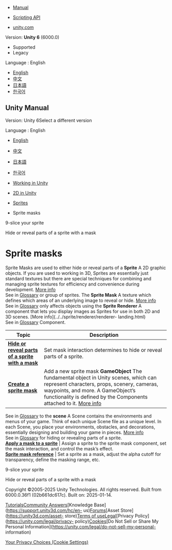 [](https://docs.unity3d.com)

  * [Manual](../Manual/index.html)
  * [Scripting API](../ScriptReference/index.html)

  * [unity.com](https://unity.com/)

Version: **Unity 6** (6000.0)

  * Supported
  * Legacy

Language : English

  * [English](/Manual/sprite/mask/mask-landing.html)
  * [中文](/cn/current/Manual/sprite/mask/mask-landing.html)
  * [日本語](/ja/current/Manual/sprite/mask/mask-landing.html)
  * [한국어](/kr/current/Manual/sprite/mask/mask-landing.html)

[](https://docs.unity3d.com)

## Unity Manual

Version: Unity 6Select a different version

Language : English

  * [English](/Manual/sprite/mask/mask-landing.html)
  * [中文](/cn/current/Manual/sprite/mask/mask-landing.html)
  * [日本語](/ja/current/Manual/sprite/mask/mask-landing.html)
  * [한국어](/kr/current/Manual/sprite/mask/mask-landing.html)

  * [Working in Unity](../../working-in-unity.html)
  * [2D in Unity](../../Unity2D.html)
  * [Sprites](../../sprite/sprite-landing.html)
  * Sprite masks

[](../../sprite/9-slice/9-slice-sprite.html)

9-slice your sprite

[](../../sprite/mask/hide-reveal-parts-sprite-mask.html)

Hide or reveal parts of a sprite with a mask

# Sprite masks

Sprite Masks are used to either hide or reveal parts of a **Sprite** A 2D
graphic objects. If you are used to working in 3D, Sprites are essentially
just standard textures but there are special techniques for combining and
managing sprite textures for efficiency and convenience during development.
[More info](../../sprite/sprite-landing.html)  
See in [Glossary](../../Glossary.html#Sprite) or group of sprites. The
**Sprite Mask** A texture which defines which areas of an underlying image to
reveal or hide. [More info](../../sprite/mask/mask-landing.html)  
See in [Glossary](../../Glossary.html#SpriteMask) only affects objects using
the **Sprite Renderer** A component that lets you display images as Sprites
for use in both 2D and 3D scenes. [More info](../../sprite/renderer/renderer-
landing.html)  
See in [Glossary](../../Glossary.html#SpriteRenderer) Component.

**Topic** | **Description**  
---|---  
[**Hide or reveal parts of a sprite with a mask**](hide-reveal-parts-sprite-mask.html) | Set mask interaction determines to hide or reveal parts of a sprite.  
[**Create a sprite mask**](create-sprite-mask.html) | Add a new sprite mask **GameObject** The fundamental object in Unity scenes, which can represent characters, props, scenery, cameras, waypoints, and more. A GameObject’s functionality is defined by the Components attached to it. [More info](../../class-GameObject.html)  
See in [Glossary](../../Glossary.html#GameObject) to the **scene** A Scene
contains the environments and menus of your game. Think of each unique Scene
file as a unique level. In each Scene, you place your environments, obstacles,
and decorations, essentially designing and building your game in pieces. [More
info](../../CreatingScenes.html)  
See in [Glossary](../../Glossary.html#Scene) for hiding or revealing parts of
a sprite.  
[**Apply a mask to a sprite**](apply-mask-sprite.html) | Assign a sprite to the sprite mask component, set the mask interaction, and control the mask’s effect.  
[**Sprite mask reference**](sprite-mask-reference.html) | Set a sprite as a mask, adjust the alpha cutoff for transparency, define the masking range, etc.  
  
[](../../sprite/9-slice/9-slice-sprite.html)

9-slice your sprite

[](../../sprite/mask/hide-reveal-parts-sprite-mask.html)

Hide or reveal parts of a sprite with a mask

Copyright ©2005-2025 Unity Technologies. All rights reserved. Built from
6000.0.36f1 (02b661dc617c). Built on: 2025-01-14.

[Tutorials](https://learn.unity.com/)[Community
Answers](https://answers.unity3d.com)[Knowledge
Base](https://support.unity3d.com/hc/en-
us)[Forums](https://forum.unity3d.com)[Asset Store](https://unity3d.com/asset-
store)[Terms of
use](https://docs.unity3d.com/Manual/TermsOfUse.html)[Legal](https://unity.com/legal)[Privacy
Policy](https://unity.com/legal/privacy-
policy)[Cookies](https://unity.com/legal/cookie-policy)[Do Not Sell or Share
My Personal Information](https://unity.com/legal/do-not-sell-my-personal-
information)

[Your Privacy Choices (Cookie Settings)](javascript:void\(0\);)


